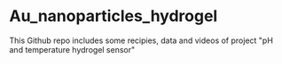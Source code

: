 # Au_nanoparticles_hydrogel
This Github repo includes some recipies, data and videos of project "pH and temperature hydrogel sensor"

